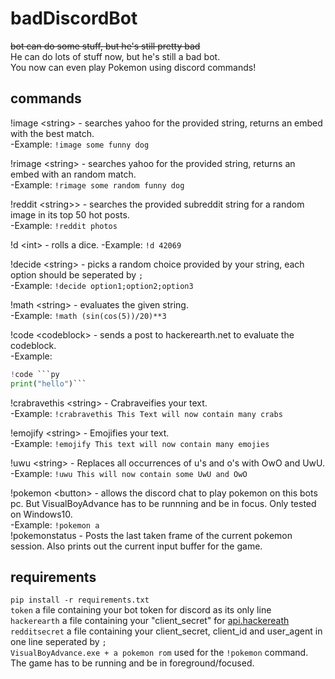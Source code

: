 # badDiscordBot   

~~bot can do some stuff, but he's still pretty bad~~  
He can do lots of stuff now, but he's still a bad bot.  
You now can even play Pokemon using discord commands!  

## commands  
!image \<string\> - searches yahoo for the provided string, returns an embed with the best match.   
-Example: ``!image some funny dog``  

!rimage \<string\> - searches yahoo for the provided string, returns an embed with an random match.  
-Example: ``!rimage some random funny dog``     

!reddit \<string>\> - searches the provided subreddit string for a random image in its top 50 hot posts.  
-Example: ``!reddit photos``  

!d \<int\> - rolls a dice.
-Example: ``!d 42069``    

!decide \<string\> - picks a random choice provided by your string, each option should be seperated by ``;``  
-Example: ``!decide option1;option2;option3``  

!math \<string\> - evaluates the given string.  
-Example: ``!math (sin(cos(5))/20)**3``  

!code \<codeblock\> - sends a post to hackerearth.net to evaluate the codeblock.  
-Example:  
```py    
!code ```py
print("hello")```
```    

!crabravethis \<string\> - Crabraveifies your text.  
-Example: ``!crabravethis This Text will now contain many crabs``  

!emojify \<string\> - Emojifies your text.  
-Example: ``!emojify This text will now contain many emojies``  

!uwu \<string\> - Replaces all occurrences of u's and o's with OwO and UwU.  
-Example: ``!uwu This will now contain some UwU and OwO``  

!pokemon \<button\> - allows the discord chat to play pokemon on this bots pc. But VisualBoyAdvance has to be runnning and be in focus. Only tested on Windows10.  
-Example: ``!pokemon a``  
!pokemonstatus - Posts the last taken frame of the current pokemon session. Also prints out the current input buffer for the game.  



## requirements
``pip install -r requirements.txt``  
``token`` a file containing your bot token for discord as its only line  
``hackerearth`` a file containing your "client_secret" for [api.hackereath](https://api.hackerearth.com/v3/code/run/)   
```redditsecret``` a file containing your client_secret, client_id and user_agent in one line seperated by ``;``   
```VisualBoyAdvance.exe + a pokemon rom```  used for the ``!pokemon`` command. The game has to be running and be in foreground/focused.